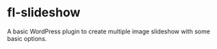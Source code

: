 # fl-slideshow
A basic WordPress plugin to create multiple image slideshow with some basic options.
